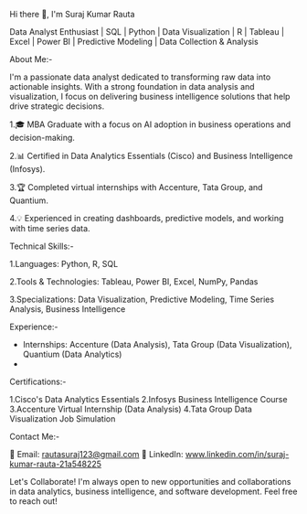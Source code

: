 Hi there 👋, I'm Suraj Kumar Rauta

Data Analyst Enthusiast | SQL | Python | Data Visualization | R | Tableau | Excel | Power BI | Predictive Modeling | Data Collection & Analysis

About Me:-

I'm a passionate data analyst dedicated to transforming raw data into actionable insights. With a strong foundation in data analysis and visualization, I focus on delivering business intelligence solutions that help drive strategic decisions.

1.🎓 MBA Graduate with a focus on AI adoption in business operations and decision-making.

2.📊 Certified in Data Analytics Essentials (Cisco) and Business Intelligence (Infosys).

3.🏆 Completed virtual internships with Accenture, Tata Group, and Quantium.

4.💡 Experienced in creating dashboards, predictive models, and working with time series data.

Technical Skills:-

1.Languages: Python, R, SQL

2.Tools & Technologies: Tableau, Power BI, Excel, NumPy, Pandas

3.Specializations: Data Visualization, Predictive Modeling, Time Series Analysis, Business Intelligence

Experience:-

* Internships: Accenture (Data Analysis), Tata Group (Data Visualization), Quantium (Data Analytics)
* 
Certifications:-

1.Cisco's Data Analytics Essentials
2.Infosys Business Intelligence Course
3.Accenture Virtual Internship (Data Analysis)
4.Tata Group Data Visualization Job Simulation

Contact Me:-

📧 Email: rautasuraj123@gmail.com
💼 LinkedIn: www.linkedin.com/in/suraj-kumar-rauta-21a548225

Let's Collaborate!
I'm always open to new opportunities and collaborations in data analytics, business intelligence, and software development. Feel free to reach out!
